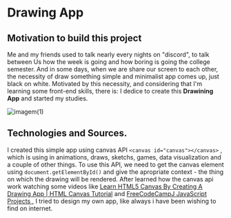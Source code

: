 # Drawing App 

## Motivation to build this project 
Me and my friends used to talk nearly every nights on "discord", to talk between Us how the week is going and how boring is going the college semester. And in some days, when we are share our screen to each other, the necessity of draw something simple and  minimalist app comes up, just black on white. Motivated by this necessity, and considering that I'm learning some front-end skills, there is: I dedice  to create this <strong>Drawining App</strong> and started my studies. 

![imagem(1)](https://user-images.githubusercontent.com/78585520/151468714-11435194-a521-4386-bc9b-a91138ba3f69.jpg)



## Technologies and Sources. 
I created this simple app using canvas API ```<canvas id="canvas"></canvas>```
, which is using in animations, draws, sketchs, games, data visualization and a couple of other things.  To use this API, we need to get the canvas element using ```document.getElementById()``` and give the apropriate context - the thing on which the drawing will be rendered. After learned how the canvas api work watching some videos like <a href="https://www.youtube.com/watch?v=3GqUM4mEYKA&t=225s&ab_channel=DevEd">Learn HTML5 Canvas By Creating A Drawing App | HTML Canvas Tutorial</a> and <a href="https://www.youtube.com/watch?v=3PHXvlpOkf4&t=8499s&ab_channel=freeCodeCamp.org">FreeCodeCampJ JavaScript Projects </a>, I tried to design my own app, like always i have been wishing to find on internet. 


